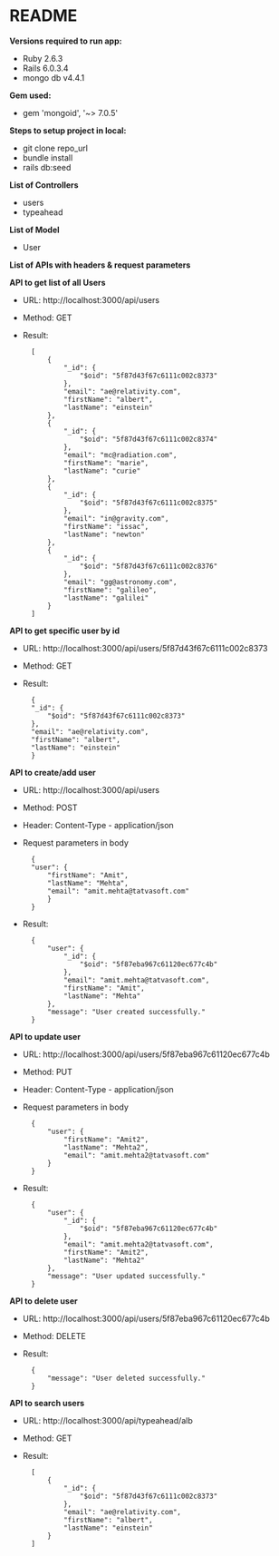 # README

**Versions required to run app:**
- Ruby 2.6.3
- Rails 6.0.3.4
- mongo db v4.4.1

**Gem used:**
- gem 'mongoid', '~> 7.0.5'

**Steps to setup project in local:**
- git clone repo_url
- bundle install
- rails db:seed

**List of Controllers**
- users
- typeahead

**List of Model**
- User

**List of APIs with headers & request parameters**

**API to get list of all Users**
- URL: http://localhost:3000/api/users
- Method: GET
- Result: 


    
        [
            {
                "_id": {
                    "$oid": "5f87d43f67c6111c002c8373"
                },
                "email": "ae@relativity.com",
                "firstName": "albert",
                "lastName": "einstein"
            },
            {
                "_id": {
                    "$oid": "5f87d43f67c6111c002c8374"
                },
                "email": "mc@radiation.com",
                "firstName": "marie",
                "lastName": "curie"
            },
            {
                "_id": {
                    "$oid": "5f87d43f67c6111c002c8375"
                },
                "email": "in@gravity.com",
                "firstName": "issac",
                "lastName": "newton"
            },
            {
                "_id": {
                    "$oid": "5f87d43f67c6111c002c8376"
                },
                "email": "gg@astronomy.com",
                "firstName": "galileo",
                "lastName": "galilei"
            }
        ]


**API to get specific user by id**

- URL: http://localhost:3000/api/users/5f87d43f67c6111c002c8373
- Method: GET
- Result: 

        {
        "_id": {
            "$oid": "5f87d43f67c6111c002c8373"
        },
        "email": "ae@relativity.com",
        "firstName": "albert",
        "lastName": "einstein"
        }
        

**API to create/add user**

- URL: http://localhost:3000/api/users
- Method: POST
- Header: Content-Type - application/json
- Request parameters in body

        {
        "user": {
            "firstName": "Amit",
            "lastName": "Mehta",
            "email": "amit.mehta@tatvasoft.com"
            }
        }

- Result: 

        {
            "user": {
                "_id": {
                    "$oid": "5f87eba967c61120ec677c4b"
                },
                "email": "amit.mehta@tatvasoft.com",
                "firstName": "Amit",
                "lastName": "Mehta"
            },
            "message": "User created successfully."
        }
        

**API to update user**

- URL: http://localhost:3000/api/users/5f87eba967c61120ec677c4b
- Method: PUT
- Header: Content-Type - application/json
- Request parameters in body

        {
            "user": {
                "firstName": "Amit2",
                "lastName": "Mehta2",
                "email": "amit.mehta2@tatvasoft.com"
            }
        }
        

- Result:

        {
            "user": {
                "_id": {
                    "$oid": "5f87eba967c61120ec677c4b"
                },
                "email": "amit.mehta2@tatvasoft.com",
                "firstName": "Amit2",
                "lastName": "Mehta2"
            },
            "message": "User updated successfully."
        }
        

**API to delete user**

- URL: http://localhost:3000/api/users/5f87eba967c61120ec677c4b
- Method: DELETE
- Result:

        {
            "message": "User deleted successfully."
        }
        

**API to search users**

- URL: http://localhost:3000/api/typeahead/alb
- Method: GET
- Result:

        [
            {
                "_id": {
                    "$oid": "5f87d43f67c6111c002c8373"
                },
                "email": "ae@relativity.com",
                "firstName": "albert",
                "lastName": "einstein"
            }
        ]